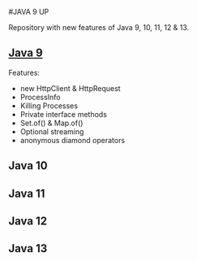 #JAVA 9 UP

Repository with new features of Java 9, 10, 11, 12 & 13.

## [Java 9](src/main/java/be/infosupport/java9up/java9/Java9Features.java)

Features: 
- new HttpClient & HttpRequest
- ProcessInfo
- Killing Processes
- Private interface methods
- Set.of() & Map.of()
- Optional streaming
- anonymous diamond operators

## Java 10

## Java 11

## Java 12

## Java 13